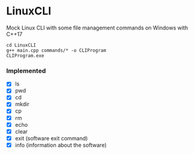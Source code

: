 # LinuxCLI
Mock Linux CLI with some file management commands on Windows with C++17

```
cd LinuxCLI
g++ main.cpp commands/* -o CLIProgram
CLIProgram.exe
```

### Implemented

- [x] ls
- [x] pwd
- [x] cd
- [x] mkdir
- [x] cp
- [x] rm
- [x] echo
- [x] clear
- [x] exit (software exit command)
- [x] info (information about the software)
